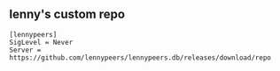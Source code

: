 lenny's custom repo
-------------------

```
[lennypeers]
SigLevel = Never
Server = https://github.com/lennypeers/lennypeers.db/releases/download/repo
```
